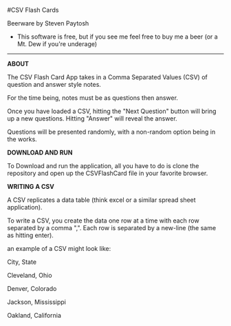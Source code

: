 #CSV Flash Cards

Beerware by Steven Paytosh

* This software is free, but if you see me feel free to buy me a beer (or a Mt. Dew if you're underage)

----

**ABOUT**

The CSV Flash Card App takes in a Comma Separated Values (CSV) of  question and answer style notes.

For the time being, notes must be as questions then answer.

Once you have loaded a CSV, hitting the "Next Question" button will bring up a new questions. Hitting "Answer" will reveal the answer.

Questions will be presented randomly, with a non-random option being in the works.

**DOWNLOAD AND RUN**

To Download and run the application, all you have to do is clone the repository and open up the CSVFlashCard file in your favorite browser.

**WRITING A CSV**

A CSV replicates a data table (think excel or a similar spread sheet application).

To write a CSV, you create the data one row at a time with each row separated by a comma ",". Each row is separated by a new-line (the same as hitting enter).

an example of a CSV might look like:

City, State

Cleveland, Ohio

Denver, Colorado

Jackson, Mississippi

Oakland, California
